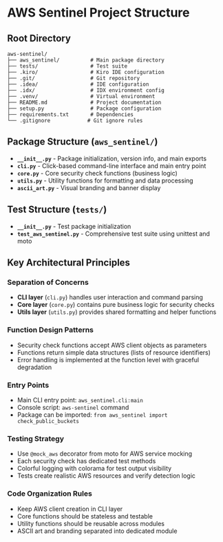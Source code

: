 # AWS Sentinel Project Structure

## Root Directory
```
aws-sentinel/
├── aws_sentinel/          # Main package directory
├── tests/                 # Test suite
├── .kiro/                 # Kiro IDE configuration
├── .git/                  # Git repository
├── .idea/                 # IDE configuration
├── .idx/                  # IDX environment config
├── .venv/                 # Virtual environment
├── README.md              # Project documentation
├── setup.py               # Package configuration
├── requirements.txt       # Dependencies
└── .gitignore            # Git ignore rules
```

## Package Structure (`aws_sentinel/`)
- **`__init__.py`** - Package initialization, version info, and main exports
- **`cli.py`** - Click-based command-line interface and main entry point
- **`core.py`** - Core security check functions (business logic)
- **`utils.py`** - Utility functions for formatting and data processing
- **`ascii_art.py`** - Visual branding and banner display

## Test Structure (`tests/`)
- **`__init__.py`** - Test package initialization
- **`test_aws_sentinel.py`** - Comprehensive test suite using unittest and moto

## Key Architectural Principles

### Separation of Concerns
- **CLI layer** (`cli.py`) handles user interaction and command parsing
- **Core layer** (`core.py`) contains pure business logic for security checks
- **Utils layer** (`utils.py`) provides shared formatting and helper functions

### Function Design Patterns
- Security check functions accept AWS client objects as parameters
- Functions return simple data structures (lists of resource identifiers)
- Error handling is implemented at the function level with graceful degradation

### Entry Points
- Main CLI entry point: `aws_sentinel.cli:main`
- Console script: `aws-sentinel` command
- Package can be imported: `from aws_sentinel import check_public_buckets`

### Testing Strategy
- Use `@mock_aws` decorator from moto for AWS service mocking
- Each security check has dedicated test methods
- Colorful logging with colorama for test output visibility
- Tests create realistic AWS resources and verify detection logic

### Code Organization Rules
- Keep AWS client creation in CLI layer
- Core functions should be stateless and testable
- Utility functions should be reusable across modules
- ASCII art and branding separated into dedicated module